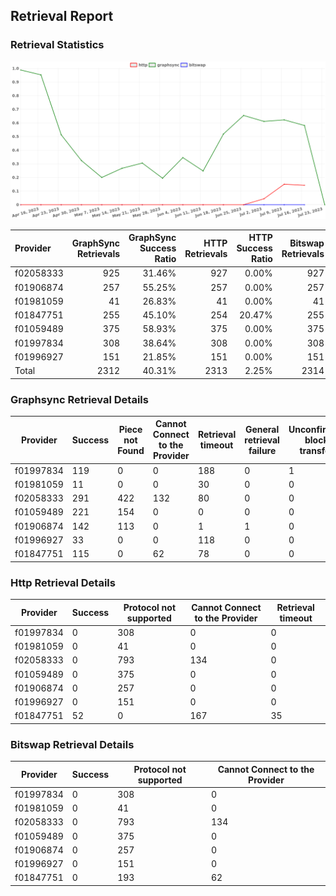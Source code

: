 ## Retrieval Report
### Retrieval Statistics
<img src="https://raw.githubusercontent.com/data-preservation-programs/filplus-checker-assets/main/filecoin-project/filecoin-plus-large-datasets/issues/1340/1690162873603.png"/>

| Provider  | GraphSync Retrievals | GraphSync Success Ratio | HTTP Retrievals | HTTP Success Ratio | Bitswap Retrievals | Bitswap Success Ratio |
| :-------- | -------------------: | ----------------------: | --------------: | -----------------: | -----------------: | --------------------: |
| f02058333 |                  925 |                  31.46% |             927 |              0.00% |                927 |                 0.00% |
| f01906874 |                  257 |                  55.25% |             257 |              0.00% |                257 |                 0.00% |
| f01981059 |                   41 |                  26.83% |              41 |              0.00% |                 41 |                 0.00% |
| f01847751 |                  255 |                  45.10% |             254 |             20.47% |                255 |                 0.00% |
| f01059489 |                  375 |                  58.93% |             375 |              0.00% |                375 |                 0.00% |
| f01997834 |                  308 |                  38.64% |             308 |              0.00% |                308 |                 0.00% |
| f01996927 |                  151 |                  21.85% |             151 |              0.00% |                151 |                 0.00% |
| Total     |                 2312 |                  40.31% |            2313 |              2.25% |               2314 |                 0.00% |

### Graphsync Retrieval Details
| Provider  | Success | Piece not Found | Cannot Connect to the Provider | Retrieval timeout | General retrieval failure | Unconfirmed block transfer |
| --------- | ------- | --------------- | ------------------------------ | ----------------- | ------------------------- | -------------------------- |
| f01997834 | 119     | 0               | 0                              | 188               | 0                         | 1                          |
| f01981059 | 11      | 0               | 0                              | 30                | 0                         | 0                          |
| f02058333 | 291     | 422             | 132                            | 80                | 0                         | 0                          |
| f01059489 | 221     | 154             | 0                              | 0                 | 0                         | 0                          |
| f01906874 | 142     | 113             | 0                              | 1                 | 1                         | 0                          |
| f01996927 | 33      | 0               | 0                              | 118               | 0                         | 0                          |
| f01847751 | 115     | 0               | 62                             | 78                | 0                         | 0                          |

### Http Retrieval Details
| Provider  | Success | Protocol not supported | Cannot Connect to the Provider | Retrieval timeout |
| --------- | ------- | ---------------------- | ------------------------------ | ----------------- |
| f01997834 | 0       | 308                    | 0                              | 0                 |
| f01981059 | 0       | 41                     | 0                              | 0                 |
| f02058333 | 0       | 793                    | 134                            | 0                 |
| f01059489 | 0       | 375                    | 0                              | 0                 |
| f01906874 | 0       | 257                    | 0                              | 0                 |
| f01996927 | 0       | 151                    | 0                              | 0                 |
| f01847751 | 52      | 0                      | 167                            | 35                |

### Bitswap Retrieval Details
| Provider  | Success | Protocol not supported | Cannot Connect to the Provider |
| --------- | ------- | ---------------------- | ------------------------------ |
| f01997834 | 0       | 308                    | 0                              |
| f01981059 | 0       | 41                     | 0                              |
| f02058333 | 0       | 793                    | 134                            |
| f01059489 | 0       | 375                    | 0                              |
| f01906874 | 0       | 257                    | 0                              |
| f01996927 | 0       | 151                    | 0                              |
| f01847751 | 0       | 193                    | 62                             |
